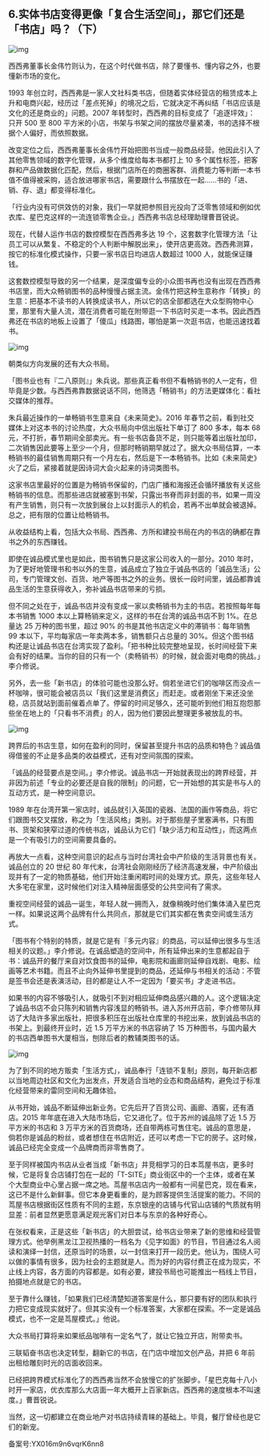 ## 6.实体书店变得更像「复合生活空间」，那它们还是「书店」吗？（下）
  



![img](https://pic2.zhimg.com/v2-20974ca33a86093644909b9f8dbc268d.webp)

西西弗董事长金伟竹则认为，在这个时代做书店，除了要懂书、懂内容之外，也要懂新市场的变化。


1993 年创立时，西西弗是一家人文社科类书店，但随着实体经营店的租赁成本上升和电商兴起，经历过「差点死掉」的境况之后，它就决定不再纠结「书店应该是文化的还是商业的」问题。2007 年转型时，西西弗的目标变成了「追逐坪效」：只开 500 至 800 平方米的小店，书架与书架之间的摆放尽量紧凑，书的选择不根据个人偏好，而依照数据。


改变定位之后，西西弗董事长金伟竹开始把图书当成一般商品经营。他因此引入了其他零售领域的数字化管理，从多个维度给每本书都打上 10 多个属性标签，把客群和产品做数据化匹配，然后，根据门店所在的商圈客群、消费能力等判断一本书值不值得被采购，适合放进哪家书店，需要跟什么书摆放在一起......书的「进、销、存、退」都变得标准化。


「行业内没有可供效仿的对象，我们一早就把参照目光投向了泛零售领域和例如优衣库、星巴克这样的一流连锁零售企业。」西西弗书店总经理助理曹晋锐说。


现在，代替人运作书店的数控模型在西西弗多达 19 个，这套数字化管理方法「让员工可以从繁复、不稳定的个人判断中解脱出来」，使开店更高效。西西弗测算，按它的标准化模式操作，只要一家书店日均进店人数超过 1000 人，就能保证赚钱。


这套数控模型导致的另一个结果，是深度偏专业的小众图书再也没有出现在西西弗书店里，而大众畅销图书的品种慢慢占据主流。金伟竹把这种生意称作「转换」的生意：把基本不读书的人转换成读书人，所以它的店全部都选在大众型购物中心里，那里有大量人流，潜在消费者可能在附带逛一下书店时买走一本书。因此西西弗还在书店的地板上设置了「傻瓜」线路图，哪怕是第一次逛书店，也能迅速找着书。


![img](https://pic2.zhimg.com/v2-1983570ae9c540bfcb387e4c5bbc009e.webp)

朝类似方向发展的还有大众书局。


「图书业也有『二八原则』」朱兵说。那些真正看书但不看畅销书的人一定有，但毕竟是少数。与西西弗靠数据说话不同，他筛选「畅销书」的方法更媒体化：看社交媒体的推荐。


朱兵最近操作的一单畅销书生意来自《未来简史》。2016 年春节之前，看到社交媒体上对这本书的讨论热度，大众书局向中信出版社下单订了 800 多本，每本 68 元，不打折，春节期间全部卖光。有一些书店备货不足，则只能等着出版社加印，二次销售因此要等上至少一个月，但那时畅销期早就过了。据大众书局估算，一本畅销书的最佳销售周期只有一个月左右，然后是下一本畅销书。比如《未来简史》火了之后，紧接着就是因诗词大会火起来的诗词类图书。


这家书店里最好的位置是为畅销书保留的，门店广播和海报还会循环播放有关这些畅销书的信息。而那些进店就被塞到书架，只露出书脊而非封面的书，如果一周没有产生销售，则只有一次放到展台上以封面示人的机会，若再不出单就会被退掉。总之，把有限的位置让给畅销书。


从收益结构上看，包括大众书局、西西弗、方所和建投书局在内的书店的确都在靠书之外的东西赚钱。


即使在诚品模式里也是如此，图书销售只是这家公司收入的一部分。2010 年时，为了更好地管理书和书以外的生意，诚品成立了独立于诚品书店的「诚品生活」公司，专门管理文创、百货、地产等图书之外的业务。很长一段时间里，诚品都靠诚品生活的生意获得收入，弥补诚品书店带来的亏损。


但不同之处在于，诚品书店并没有变成一家以卖畅销书为主的书店。若按照每年每本书销售 1000 本以上算畅销来定义，这样的书在台湾的诚品书店不到 1%。在总量达 25 万种的图书里，超过 90% 的书是其他书店定义中的滞销书：每年销售 99 本以下，平均每家店一年卖两本多，销售额只占总量的 30%。但这个图书结构还是让诚品书店在台湾实现了盈利。「把书种比较完整地呈现，长时间经营下来会有好的结果。当你的目的只有一个（卖畅销书）的时候，就会面对电商的挑战。」李介修说。


另外，去一些「新书店」的体验可能也没那么好。倘若坐进它们的咖啡区而没点一杯咖啡，很可能会被店员以「我们这里是消费区」而赶走。或者刚坐下来还没坐稳，店员就站到面前催着点单了。停留的时间足够久，还可能听到他们相互抱怨那些坐在地上的「只看书不消费」的人，因为他们要因此整理更多被放乱的书。


![img](https://pic2.zhimg.com/v2-c09c751c52bdc5e7dd24e02499582980.webp)

跨界后的书店生意，如何在盈利的同时，保留甚至提升书店的品质和特色？诚品值得借鉴的不止是多品类的收益模式，还有对空间氛围的探索。


「诚品的经营要点是空间。」李介修说。诚品书店一开始就表现出的跨界经营，并非因为前述「专业的必要还是自我的限制」的问题，它一开始想的其实是书与人的互动方式，是一种空间意识。


1989 年在台湾开第一家店时，诚品就引入英国的瓷器、法国的画作等商品，将它们跟图书交叉摆放，称之为「生活风格」类别。对于那些屋子里塞满书，只有图书、货架和狭窄过道的传统书店，诚品认为它们「缺少活力和互动性」，而这两点是一个有吸引力的空间需要具备的。


再放大一点看，这种空间意识的起点与当时台湾社会中产阶级的生活背景也有关。诚品创立的 20 世纪 80 年代末，台湾社会刚刚经历了经济高速发展，中产阶级出现并有了一定的物质基础，他们开始注重闲暇时间的处理方式。原先，这些年轻人大多宅在家里，这时候他们对注入精神层面感受的公共空间有了需求。


重视空间经营的诚品一诞生，年轻人就一拥而入，就像稍晚时他们集体涌入星巴克一样。如果说这两个品牌有什么共同点，那就是它们其实都在售卖空间或生活方式。


「图书有个特别的特质，就是它是有『多元内容』的商品，可以延伸出很多与生活相关的议题。」李介修说。在诚品塑造的空间中，所有延伸出来的生意都起自于书：诚品开的餐厅来自对饮食图书的延伸，电影院和画廊则延伸自戏剧、电影、绘画等艺术书籍。而且不止向外延伸书里提到的商品，还延伸与书相关的活动：不管是签书会还是表演活动，目的都是让人不一定因为「要买书」才走进书店。


如果书的内容不够吸引人，就吸引不到对相应延伸商品感兴趣的人。这个逻辑决定了诚品书店不会只陈列和销售内容浅显的畅销书。进入苏州开店前，李介修带队拜访了大陆许多家出版社，把很多积压在出版社仓库里的书挖出来，放到诚品书店的书架上。到最终开业时，近 1.5 万平方米的书店容纳了 15 万种图书，与国内最大的书店西单图书大厦相当，刨除后者的教辅类图书的话。


![img](https://pic4.zhimg.com/v2-cdb0654e420a307500faf35c1029bc20.webp)

为了到不同的地方贩卖「生活方式」，诚品奉行「连锁不复制」原则，每开新店都以当地周边社区和文化为出发点，开发适合当地的业态和商品结构，避免过于标准化经营带来的雷同空间和无趣体验。


从书开始，诚品不断延伸出新业务。它先后开了百货公司、画廊、酒窖，还有酒店。2015 年年底在进入大陆市场后，它又进化了。位于苏州的诚品除了近 1.5 万平方米的书店和 3 万平方米的百货商场，还自带两栋可售住宅。诚品的意思是，倘若你是诚品的粉丝，或者想住在书店附近，还可以考虑一下它的房子。这时候，诚品已经完全变成一个品牌商而非零售商了。


至于同样被国内书店从业者当成「新书店」并竞相学习的日本茑屋书店，更多时候，它是将复合店铺打包在一起的「T-SITE」商业街区中的一个主体，或者在某个大型商业中心里占据一席之地。茑屋书店店内一般都有一间星巴克，现在看来，这已不是什么新鲜事。但它本身更看重的，是为顾客提供生活提案的能力。不同的茑屋书店根据街区性质有不同的主题，东京银座的店铺与代官山店铺的气质就有明显差：前者显然更愿意满足观光客们对日本与东京的各种好奇心。


在张权看来，正是这些「新书店」的大胆尝试，给书店业带来了新的思维和经营管理方式。他举例黑龙江卫视热播的一档名为《见字如面》的节目，节目通过名人阅读和演绎一封信，还原当时的场景，以一封信来打开一段历史。他认为，围绕人可以做的事情有很多，因为社会的主题就是人。而为好的内容付费正在成为现实，不止线上内容，各方面的内容都是。如有必要，建投书局也可能推出一档线上节目，拍摄地点就是它的书店。


至于靠什么赚钱，「如果我们已经清楚知道答案是什么，那只要有好的团队和执行力把它变成现实就好了。但其实没有一个标准答案，大家都在探索。不一定是诚品模式，也不一定是茑屋模式。」他说。


大众书局打算将来如果纸品咖啡有一定名气了，就让它独立开店，附带卖书。


三联韬奋书店也决定转型，翻新它的书店，在门店中增加文创产品，并把 6 年前出租给雕刻时光的店面收回来。


已经把跨界模式标准化了的西西弗当然不会放慢它的扩张脚步。「星巴克每十八小时开一家店，优衣库那么大店面一年大概开上百家新店。西西弗的速度根本不叫速度。」曹晋锐说。


当然，这一切都建立在商业地产对书店持续青睐的基础上。毕竟，餐厅曾经也是它们的新宠。


备案号:YX016m9n6vqrK6nn8

